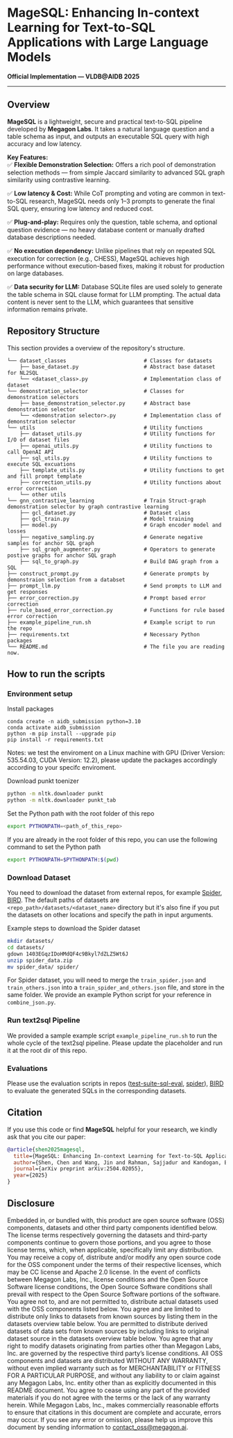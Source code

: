 # MageSQL: Enhancing In-context Learning for Text-to-SQL Applications with Large Language Models  

**Official Implementation — VLDB@AIDB 2025**

---

## Overview

**MageSQL** is a lightweight, secure and practical text-to-SQL pipeline developed by **Megagon Labs**. It takes a natural language question and a table schema as input, and outputs an executable SQL query with high accuracy and low latency.

**Key Features:**  
✅ **Flexible Demonstration Selection:** Offers a rich pool of demonstration selection methods — from simple Jaccard similarity to advanced SQL graph similarity using contrastive learning.

✅ **Low latency & Cost:** While CoT prompting and voting are common in text-to-SQL research, MageSQL needs only 1–3 prompts to generate the final SQL query, ensuring low latency and reduced cost.

✅ **Plug-and-play:** Requires only the question, table schema, and optional question evidence — no heavy database content or manually drafted database descriptions needed.

✅ **No execution dependency:** Unlike pipelines that rely on repeated SQL execution for correction (e.g., CHESS), MageSQL achieves high performance without execution-based fixes, making it robust for production on large databases.

✅ **Data security for LLM:** Database SQLite files are used solely to generate the table schema in SQL clause format for LLM prompting. The actual data content is never sent to the LLM, which guarantees that sensitive information remains private.

## Repository Structure

This section provides a overview of the repository's structure.

```
└── dataset_classes                         # Classes for datasets
    ├── base_dataset.py                     # Abstract base dataset for NL2SQL
    └── <dataset_class>.py                  # Implementation class of dataset
└── demonstration_selector                  # Classes for demonstration selectors
    ├── base_demonstration_selector.py      # Abstract base demonstration selector
    └── <demonstration selector>.py         # Implementation class of demonstration selector
└── utils                                   # Utility functions
    ├── dataset_utils.py                    # Utility functions for I/O of dataset files 
    ├── openai_utils.py                     # Utility functions to call OpenAI API 
    ├── sql_utils.py                        # Utility functions to execute SQL excuations  
    ├── template_utils.py                   # Utility functions to get and fill prompt template
    ├── correction_utils.py                 # Utility functions about error correction
    └── other utils
└── gnn_contrastive_learning                # Train Struct-graph demonstration selector by graph contrastive learning
    ├── gcl_dataset.py                      # Dataset class
    ├── gcl_train.py                        # Model training
    ├── model.py                            # Graph encoder model and losses
    ├── negative_sampling.py                # Generate negative samples for anchor SQL graph
    ├── sql_graph_augmenter.py              # Operators to generate postive graphs for anchor SQL graph
    ├── sql_to_graph.py                     # Build DAG graph from a SQL
├── construct_prompt.py                     # Generate prompts by demonstraion selection from a databset
├── prompt_llm.py                           # Send prompts to LLM and get responses
├── error_correction.py                     # Prompt based error correction
├── rule_based_error_correction.py          # Functions for rule based error correction
├── example_pipeline_run.sh                 # Example script to run the repo
├── requirements.txt                        # Necessary Python packages
└── README.md                               # The file you are reading now.
```

## How to run the scripts

### Environment setup

Install packages

```python_env
conda create -n aidb_submission python=3.10
conda activate aidb_submission
python -m pip install --upgrade pip
pip install -r requirements.txt
```

Notes: we test the enviroment on a Linux machine with GPU (Driver Version: 535.54.03, CUDA Version: 12.2), please update the packages accordingly according to your specifc enviroment.

Download punkt toenizer

```sh
python -m nltk.downloader punkt
python -m nltk.downloader punkt_tab
```

Set the Python path with the root folder of this repo

```sh
export PYTHONPATH=<path_of_this_repo>
```

If you are already in the root folder of this repo, you can use the following command to set the Python path

```sh
export PYTHONPATH=$PYTHONPATH:$(pwd)
```

### Download Dataset

You need to download the dataset from external repos, for example [Spider](https://yale-lily.github.io/spider), [BIRD](https://bird-bench.github.io/). The default paths of datasets are `<repo_path>/datasets/<dataset_name>` directory but it's also fine if you put the datasets on other locations and specify the path in input arguments.

Example steps to download the Spider dataset

```sh
mkdir datasets/
cd datasets/
gdown 1403EGqzIDoHMdQF4c9Bkyl7dZLZ5Wt6J
unzip spider_data.zip
mv spider_data/ spider/
```

For Spider dataset, you will need to merge the `train_spider.json` and `train_others.json` into a `train_spider_and_others.json` file, and store in the same folder. We provide an example Python script for your reference in `combine_json.py`.

### Run text2sql Pipeline

We provided a sample example script `example_pipeline_run.sh` to run the whole cycle of the text2sql pipeline. Please update the placeholder and run it at the root dir of this repo.

### Evaluations

Please use the evaluation scripts in repos ([test-suite-sql-eval](https://github.com/taoyds/test-suite-sql-eval.git), [spider](https://github.com/taoyds/spider.git)), [BIRD](https://bird-bench.github.io/) to evaluate the generated SQLs in the corresponding datasets.

## Citation

If you use this code or find **MageSQL** helpful for your research, we kindly ask that you cite our paper:

```bibtex
@article{shen2025magesql,
  title={MageSQL: Enhancing In-context Learning for Text-to-SQL Applications with Large Language Models},
  author={Shen, Chen and Wang, Jin and Rahman, Sajjadur and Kandogan, Eser},
  journal={arXiv preprint arXiv:2504.02055},
  year={2025}
}
```

## Disclosure

Embedded in, or bundled with, this product are open source software (OSS) components, datasets and other third party components identified below. The license terms respectively governing the datasets and third-party components continue to govern those portions, and you agree to those license terms, which, when applicable, specifically limit any distribution. You may receive a copy of, distribute and/or modify any open source code for the OSS component under the terms of their respective licenses, which may be CC license and Apache 2.0 license. In the event of conflicts between Megagon Labs, Inc., license conditions and the Open Source Software license conditions, the Open Source Software conditions shall prevail with respect to the Open Source Software portions of the software. You agree not to, and are not permitted to, distribute actual datasets used with the OSS components listed below. You agree and are limited to distribute only links to datasets from known sources by listing them in the datasets overview table below. You are permitted to distribute derived datasets of data sets from known sources by including links to original dataset source in the datasets overview table below. You agree that any right to modify datasets originating from parties other than Megagon Labs, Inc. are governed by the respective third party’s license conditions. All OSS components and datasets are distributed WITHOUT ANY WARRANTY, without even implied warranty such as for MERCHANTABILITY or FITNESS FOR A PARTICULAR PURPOSE, and without any liability to or claim against any Megagon Labs, Inc. entity other than as explicitly documented in this README document. You agree to cease using any part of the provided materials if you do not agree with the terms or the lack of any warranty herein. While Megagon Labs, Inc., makes commercially reasonable efforts to ensure that citations in this document are complete and accurate, errors may occur. If you see any error or omission, please help us improve this document by sending information to <contact_oss@megagon.ai>.
